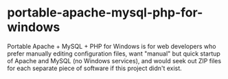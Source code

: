 portable-apache-mysql-php-for-windows
=====================================

Portable Apache + MySQL + PHP for Windows is for web developers who prefer manually editing configuration files, want "manual" but quick startup of Apache and MySQL (no Windows services), and would seek out ZIP files for each separate piece of software if this project didn't exist.
